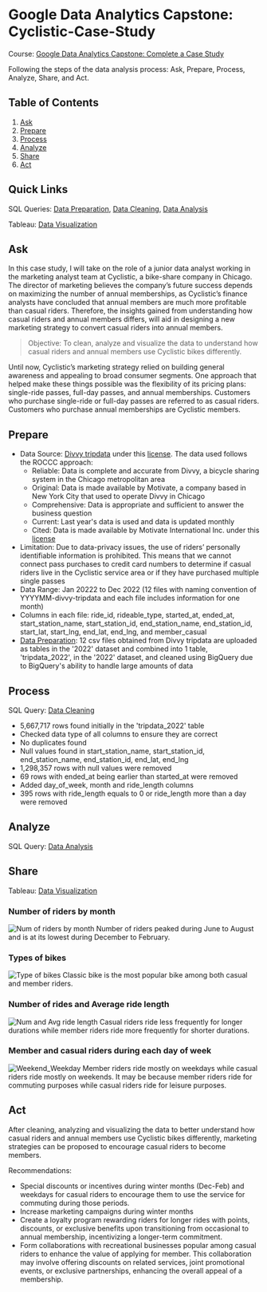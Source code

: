 # Google Data Analytics Capstone: Cyclistic-Case-Study
Course: [Google Data Analytics Capstone: Complete a Case Study](https://www.coursera.org/learn/google-data-analytics-capstone/)

Following the steps of the data analysis process: Ask, Prepare, Process, Analyze, Share, and Act.

## Table of Contents
1. [Ask](#ask)
2. [Prepare](#prepare)
3. [Process](#process)
4. [Analyze](#analyze)
5. [Share](#share)
6. [Act](#act)

## Quick Links
SQL Queries: [Data Preparation](https://github.com/C3lineTan/Cyclistic-Case-Study/blob/main/Data%20Preparation), [Data Cleaning](https://github.com/C3lineTan/Cyclistic-Case-Study/blob/main/Data%20Cleaning), [Data Analysis](https://github.com/C3lineTan/Cyclistic-Case-Study/blob/main/Data%20Analysis)

Tableau: [Data Visualization](https://public.tableau.com/views/Cyclisticcasestudy_17033263316310/WeekendWeekday?:language=en-GB&:display_count=n&:origin=viz_share_link)

<a name="ask"></a>
## Ask
In this case study, I will take on the role of a junior data analyst working in the marketing analyst team at Cyclistic, a bike-share company in Chicago. The director of marketing believes the company’s future success depends on maximizing the number of annual memberships, as Cyclistic’s finance analysts have concluded that annual members are much more profitable than casual riders. Therefore, the insights gained from understanding how casual riders and annual members differs, will aid in designing a new marketing strategy to convert casual riders into annual members.

> Objective: To clean, analyze and visualize the data to understand how casual riders and annual members use Cyclistic bikes differently.

Until now, Cyclistic’s marketing strategy relied on building general awareness and appealing to broad consumer segments. One approach that helped make these things possible was the flexibility of its pricing plans: single-ride passes, full-day passes, and annual memberships. Customers who purchase single-ride or full-day passes are referred to as casual riders. Customers who purchase annual memberships are Cyclistic members.

<a name="prepare"></a>
## Prepare
- Data Source: [Divvy tripdata](https://divvy-tripdata.s3.amazonaws.com/index.html) under this [license](https://divvybikes.com/data-license-agreement). The data used follows the ROCCC approach:
  - Reliable: Data is complete and accurate from Divvy, a bicycle sharing system in the Chicago metropolitan area
  - Original: Data is made available by Motivate, a company based in New York City that used to operate Divvy in Chicago
  - Comprehensive: Data is appropriate and sufficient to answer the business question
  - Current: Last year's data is used and data is updated monthly
  - Cited: Data is made available by Motivate International Inc. under this [license](https://divvybikes.com/data-license-agreement)
- Limitation: Due to data-privacy issues, the use of riders’ personally identifiable information is prohibited. This means that we cannot connect pass purchases to credit card numbers to determine if casual riders live in the Cyclistic service area or if they have purchased multiple single passes
- Data Range: Jan 20222 to Dec 2022 (12 files with naming convention of YYYYMM-divvy-tripdata and each file includes information for one month)
- Columns in each file: ride_id, rideable_type, started_at, ended_at, start_station_name, start_station_id, end_station_name, end_station_id, start_lat, start_lng, end_lat, end_lng, and member_casual
- [Data Preparation](https://github.com/C3lineTan/Cyclistic-Case-Study/blob/main/Data%20Preparation): 12 csv files obtained from Divvy tripdata are uploaded as tables in the '2022' dataset and combined into 1 table, 'tripdata_2022', in the '2022' dataset, and cleaned using BigQuery due to BigQuery's ability to handle large amounts of data

<a name="process"></a>
## Process
SQL Query: [Data Cleaning](https://github.com/C3lineTan/Cyclistic-Case-Study/blob/main/Data%20Cleaning)

- 5,667,717 rows found initially in the 'tripdata_2022' table
- Checked data type of all columns to ensure they are correct
- No duplicates found
- Null values found in start_station_name, start_station_id, end_station_name, end_station_id, end_lat, end_lng
- 1,298,357 rows with null values were removed
- 69 rows with ended_at being earlier than started_at were removed
- Added day_of_week, month and ride_length columns
- 395 rows with ride_length equals to 0 or ride_length more than a day were removed

<a name="analyze"></a>
## Analyze
SQL Query: [Data Analysis](https://github.com/C3lineTan/Cyclistic-Case-Study/blob/main/Data%20Analysis) 

<a name="share"></a>
## Share
Tableau: [Data Visualization](https://public.tableau.com/views/Cyclisticcasestudy_17033263316310/WeekendWeekday?:language=en-GB&:display_count=n&:origin=viz_share_link)

### Number of riders by month
![Num of riders by month](https://github.com/C3lineTan/Cyclistic-Case-Study/assets/110513678/62f9f19a-4759-483f-8770-609a184683f5)
Number of riders peaked during June to August and is at its lowest during December to February.

### Types of bikes
![Type of bikes](https://github.com/C3lineTan/Cyclistic-Case-Study/assets/110513678/26e796bd-c636-4ba4-a89d-abf3177d94d9)
Classic bike is the most popular bike among both casual and member riders.

### Number of rides and Average ride length
![Num and Avg ride length](https://github.com/C3lineTan/Cyclistic-Case-Study/assets/110513678/e3059650-1851-4c75-b9d6-25832431eb67)
Casual riders ride less frequently for longer durations while member riders ride more frequently for shorter durations.

### Member and casual riders during each day of week
![Weekend_Weekday](https://github.com/C3lineTan/Cyclistic-Case-Study/assets/110513678/cac3337a-3121-431f-bfa1-140a67be8b27)
Member riders ride mostly on weekdays while casual riders ride mostly on weekends. It may be because member riders ride for commuting purposes while casual riders ride for leisure purposes.

<a name="act"></a>
## Act
After cleaning, analyzing and visualizing the data to better understand how casual riders and annual members use Cyclistic bikes differently, marketing strategies can be proposed to encourage casual riders to become members.

Recommendations:
- Special discounts or incentives during winter months (Dec-Feb) and weekdays for casual riders to encourage them to use the service for commuting during those periods.
- Increase marketing campaigns during winter months
- Create a loyalty program rewarding riders for longer rides with points, discounts, or exclusive benefits upon transitioning from occasional to annual membership, incentivizing a longer-term commitment.
- Form collaborations with recreational businesses popular among casual riders to enhance the value of applying for member. This collaboration may involve offering discounts on related services, joint promotional events, or exclusive partnerships, enhancing the overall appeal of a membership.

